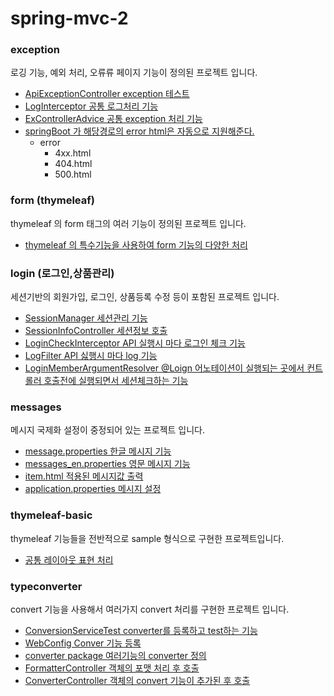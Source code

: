 # spring-mvc-2

### exception
로깅 기능, 예외 처리, 오류류 페이지 기능이 정의된 프로젝트 입니다.
- [ApiExceptionController exception 테스트](https://github.com/youjaewoong/spring-mvc-2/blob/main/exception/src/main/java/hello/exception/api/ApiExceptionController.java)
- [LogInterceptor 공통 로그처리 기능](https://github.com/youjaewoong/spring-mvc-2/blob/main/exception/src/main/java/hello/exception/interceptor/LogInterceptor.java)
- [ExControllerAdvice 공통 exception 처리 기능](https://github.com/youjaewoong/spring-mvc-2/blob/main/exception/src/main/java/hello/exception/exhandler/ExControllerAdvice.java)
- [springBoot 가 해당경로의 error html은 자동으로 지원해준다.](https://github.com/youjaewoong/spring-mvc-2/tree/main/exception/src/main/resources/templates/error)
  - error
    - 4xx.html
    - 404.html
    - 500.html

### form (thymeleaf)
thymeleaf 의 form 태그의 여러 기능이  정의된 프로젝트 입니다.
- [thymeleaf 의 특수기능을 사용하여 form 기능의 다양한 처리](https://github.com/youjaewoong/spring-mvc-2/tree/main/form/src/main/resources/templates/form)

### login (로그인,상품관리)
세션기반의 회원가입, 로그인, 상품등록 수정 등이 포함된 프로젝트 입니다.
- [SessionManager 세션관리 기능](https://github.com/youjaewoong/spring-mvc-2/blob/main/login/src/main/java/hello/login/web/session/SessionManager.java)
- [SessionInfoController 세션정보 호출](https://github.com/youjaewoong/spring-mvc-2/blob/main/login/src/main/java/hello/login/web/session/SessionInfoController.java)
- [LoginCheckInterceptor API 실행시 마다 로그인 체크 기능](https://github.com/youjaewoong/spring-mvc-2/blob/main/login/src/main/java/hello/login/web/interceptor/LogInterceptor.java)
- [LogFilter API 싫행시 마다 log 기능](https://github.com/youjaewoong/spring-mvc-2/blob/main/login/src/main/java/hello/login/web/filter/LogFilter.java)
- [LoginMemberArgumentResolver @Loign 어노테이션이 실행되는 곳에서 컨트롤러 호출전에 실행되면서 세션체크하는 기능](https://github.com/youjaewoong/spring-mvc-2/blob/main/login/src/main/java/hello/login/web/argumentresolver/LoginMemberArgumentResolver.java)

### messages
메시지 국제화 설정이 중정되어 있는 프로젝트 입니다.
- [message.properties 한글 메시지 기능](https://github.com/youjaewoong/spring-mvc-2/blob/main/message/src/main/resources/messages.properties)
- [messages_en.properties 영문 메시지 기능](https://github.com/youjaewoong/spring-mvc-2/blob/main/message/src/main/resources/messages_en.properties)
- [item.html 적용된 메시지값 출력](https://github.com/youjaewoong/spring-mvc-2/blob/main/message/src/main/resources/templates/message/item.html)
- [application.properties 메시지 설정](https://github.com/youjaewoong/spring-mvc-2/blob/main/message/src/main/resources/application.properties)

### thymeleaf-basic
thymeleaf 기능들을 전반적으로 sample 형식으로 구현한 프로젝트입니다.
- [공통 레이아웃 표현 처리](https://github.com/youjaewoong/spring-mvc-2/tree/main/thymeleaf-basic/src/main/resources/templates/template)

### typeconverter
convert 기능을 사용해서 여러가지 convert 처리를 구현한 프로젝트 입니다.
- [ConversionServiceTest converter를 등록하고 test하는 기능](https://github.com/youjaewoong/spring-mvc-2/blob/main/typeconverter/src/test/java/hello/typeconverter/converter/ConversionServiceTest.java)
- [WebConfig Conver 기능 등록](https://github.com/youjaewoong/spring-mvc-2/blob/main/typeconverter/src/main/java/hello/typeconverter/WebConfig.java)
- [converter package 여러기능의 converter 정의](https://github.com/youjaewoong/spring-mvc-2/tree/main/typeconverter/src/main/java/hello/typeconverter/converter)
- [FormatterController 객체의 포맷 처리 후 호출](https://github.com/youjaewoong/spring-mvc-2/blob/main/typeconverter/src/main/java/hello/typeconverter/controller/FormatterController.java)
- [ConverterController 객체의 convert 기능이 추가된 후 호출](https://github.com/youjaewoong/spring-mvc-2/blob/main/typeconverter/src/main/java/hello/typeconverter/controller/ConverterController.java)


